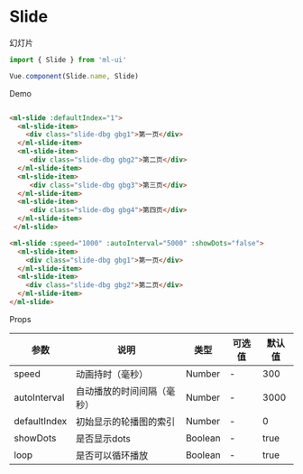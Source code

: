 # Slide

幻灯片
```js
import { Slide } from 'ml-ui'

Vue.component(Slide.name, Slide)
```
Demo
```html

<ml-slide :defaultIndex="1">
  <ml-slide-item>
    <div class="slide-dbg gbg1">第一页</div>
  </ml-slide-item>
  <ml-slide-item>
     <div class="slide-dbg gbg2">第二页</div>
  </ml-slide-item>
  <ml-slide-item>
     <div class="slide-dbg gbg3">第三页</div>
  </ml-slide-item>
  <ml-slide-item>
     <div class="slide-dbg gbg4">第四页</div>
  </ml-slide-item>
 </ml-slide>

<ml-slide :speed="1000" :autoInterval="5000" :showDots="false">
  <ml-slide-item>
    <div class="slide-dbg gbg1">第一页</div>
  </ml-slide-item>
  <ml-slide-item>
    <div class="slide-dbg gbg2">第二页</div>
  </ml-slide-item>
</ml-slide>
```


Props

| 参数          | 说明            | 类型            | 可选值                 | 默认值   |
|-------------  |---------------- |---------------- |---------------------- |-------- |
| speed         | 动画持时（毫秒）   | Number  | - | 300 |
| autoInterval         | 自动播放的时间间隔（毫秒）  | Number  | - | 3000 |
| defaultIndex         | 初始显示的轮播图的索引   | Number  | -  |  0| 
| showDots        | 是否显示dots   | Boolean  | -  |  true| 
| loop        | 是否可以循环播放	   | Boolean  | -  |  true| 